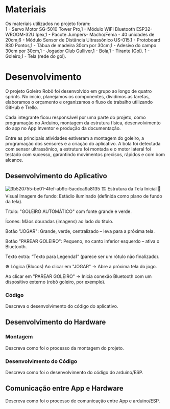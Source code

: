 
# Materiais

Os materiais utilizados no projeto foram:                  
1 - Servo Motor SG-5010 Tower Pro,1 - Módulo WiFi Bluetooth ESP32-WROOM-32U Ipex,1 - Pacote Jumpers- Macho/Fema - 40 unidades de 20cm,6 - Módulo Sensor de Distância Ultrassônico US-015,1 - Protoboard 830 Pontos,1 - Tábua de madeira 30cm por 30cm,1 - Adesivo do campo 30cm por 30cm,1 - Jogador Club Gulliver,1 - Bola,1 - Tirante (Gol).
1 - Goleiro,1 - Tela (rede do gol).



# Desenvolvimento

O projeto Goleiro Robô foi desenvolvido em grupo ao longo de quatro sprints. No início, planejamos os componentes, dividimos as tarefas, elaboramos o orçamento e organizamos o fluxo de trabalho utilizando GitHub e Trello.

Cada integrante ficou responsável por uma parte do projeto, como programação no Arduino, montagem da estrutura física, desenvolvimento do app no App Inventor e produção da documentação.

Entre as principais atividades estiveram a montagem do goleiro, a programação dos sensores e a criação do aplicativo. A bola foi detectada com sensor ultrassônico, a estrutura foi montada e o motor lateral foi testado com sucesso, garantindo movimentos precisos, rápidos e com bom alcance. 

## Desenvolvimento do Aplicativo

![3b520755-be01-4fef-ab9c-5acdca9a8135](https://github.com/user-attachments/assets/b0b0c85b-2e15-4102-b084-a090c74faaf1)
🏗️ Estrutura da Tela Inicial
🎨 Visual
Imagem de fundo: Estádio iluminado (definida como plano de fundo da tela).

Título: "GOLEIRO AUTOMÁTICO" com fonte grande e verde.

Ícones: Mãos douradas (imagens) ao lado do título.

Botão "JOGAR": Grande, verde, centralizado – leva para a próxima tela.

Botão "PAREAR GOLEIRO": Pequeno, no canto inferior esquerdo – ativa o Bluetooth.

Texto extra: “Texto para Legenda1” (parece ser um rótulo não finalizado).

⚙️ Lógica (Blocos)
Ao clicar em "JOGAR" → Abre a próxima tela do jogo.

Ao clicar em "PAREAR GOLEIRO" → Inicia conexão Bluetooth com um dispositivo externo (robô goleiro, por exemplo).




### Código

Descreva o desenvolvimento do código do aplicativo.

## Desenvolvimento do Hardware

### Montagem

Descreva como foi o processo da montagem do projeto.

### Desenvolvimento do Código

Descreva como foi o desenvolvimento do código do arduino/ESP.

## Comunicação entre App e Hardware

Descreva como foi o processo de comunicação entre App e arduino/ESP.
